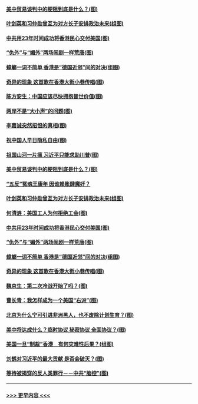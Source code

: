 #### [美中贸易谈判中的梗阻到底是什么？(图)](../pages/p4/907791.md?t=09192300) 
#### [叶剑英和习仲勋曾互为对方长子安排政治未来(组图)](../pages/p4/907786.md?t=09192300) 
#### [中共用23年时间成功将香港民心交付美国(图)](../pages/p4/907698.md?t=09192300) 
#### [“仇外”与“媚外”两场闹剧一样荒唐(图)](../pages/p4/907689.md?t=09192300) 
#### [蟑螂一词不简单 香港是“德国近邻”间的对决(组图)](../pages/p4/907618.md?t=09192300) 
#### [奇异的现象 这首歌在香港大街小巷传唱(图)](../pages/p4/907583.md?t=09192300) 
#### [陈方安生：中国应该尽快拥抱普世价值(图)](../pages/p4/907826.md?t=09192300) 
#### [两岸不是“大小声”的问题(图)](../pages/p4/907825.md?t=09192300) 
#### [李嘉诚突然招恨的真相(图)](../pages/p4/907799.md?t=09192300) 
#### [祝中国人早日隐私自由(图)](../pages/p4/907797.md?t=09192300) 
#### [祖国山河一片瘟 习近平只能求助川普(图)](../pages/p4/907796.md?t=09192300) 
#### [美中贸易谈判中的梗阻到底是什么？(图)](../pages/p4/907791.md?t=09192300) 
#### [“五反”冤魂王康年 因谁赖账肆魔奸？](../pages/p4/907787.md?t=09192300) 
#### [叶剑英和习仲勋曾互为对方长子安排政治未来(组图)](../pages/p4/907786.md?t=09192300) 
#### [何清涟：美国工人为何拒绝工会(图)](../pages/p4/907701.md?t=09192300) 
#### [中共用23年时间成功将香港民心交付美国(图)](../pages/p4/907698.md?t=09192300) 
#### [“仇外”与“媚外”两场闹剧一样荒唐(图)](../pages/p4/907689.md?t=09192300) 
#### [蟑螂一词不简单 香港是“德国近邻”间的对决(组图)](../pages/p4/907618.md?t=09192300) 
#### [奇异的现象 这首歌在香港大街小巷传唱(图)](../pages/p4/907583.md?t=09192300) 
#### [魏京生：第二次冷战开始了吗？(图)](../pages/p4/907581.md?t=09192300) 
#### [曹长青：我怎样成为一个美国“右派”(图)](../pages/p4/907580.md?t=09192300) 
#### [北京为什么宁可引进非洲黑人，也不废除计划生育？(图)](../pages/p4/907577.md?t=09192300) 
#### [美中将达成什么？临时协议 秘密协议 全面协议？(图)](../pages/p4/907576.md?t=09192300) 
#### [美国一旦“制裁”香港　有何灾难性后果？(组图)](../pages/p4/907575.md?t=09192300) 
#### [刘鹤对习近平的最大贡献 是否会破灭？(图)](../pages/p4/907509.md?t=09192300) 
#### [等待被揭穿的反人类罪行－－中共“脑控”(图)](../pages/p4/907167.md?t=09192300) 

----
#### [ >>> 更早内容 <<< ](../indexes/p4-earlier.md)

